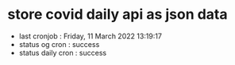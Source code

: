 # store covid daily api as json data

- last cronjob : Friday, 11 March 2022 13:19:17
- status og cron : success
- status daily cron : success
      
      